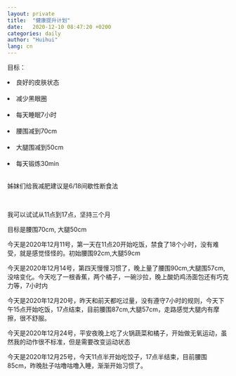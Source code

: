 ```yaml
---
layout: private
title:  "健康提升计划"
date:   2020-12-10 08:47:20 +0200
categories: daily
author: "Huihui"
lang: cn
---
```

目标：
 <li>良好的皮肤状态 </li> <br/>

 <li>减少黑眼圈</li> <br/>

 <li>每天睡眠7小时</li> <br/>

 <li>腰围减到70cm</li> <br/>

 <li>大腿围减到50cm</li> <br/>

 <li>每天锻炼30min</li> <br/>

<p>姊妹们给我减肥建议是6/18间歇性断食法</p><br/>

<p>我可以试试从11点到17点，坚持三个月</p>
<p>目标是腰围70cm, 大腿50cm</p>

<p>今天是2020年12月11号，第一天在11点20开始吃饭，禁食了18个小时，没有难受，就是感觉怪怪的。初始腰围92cm,大腿59cm</p>

<p>今天是2020年12月14号，第四天慢慢习惯了，晚上量了腰围90cm,大腿围57cm,没啥变化。今天吃了一根香蕉，两个橘子，一碗沙拉，晚上酸奶鸡汤面包还有巧克力等，7小时内</p>

<p>今天是2020年12月20号，昨天和前天都吃过量，没有遵守7小时的规则，今天下午15点开始吃饭，17点结束，目前腰围87cm,大腿57cm，走路感觉大腿内有摩擦，很不舒服。</p>

<p>今天是2020年12月24号，平安夜晚上吃了火锅蔬菜和橘子，开始做无氧运动，虽然我的动作很不标准，但是需要改变运动状态</p>

<p>今天是2020年12月25号，今天11点半开始吃饺子，17点半结束，目前腰围85cm，昨晚肚子咕噜咕噜入睡，渐渐开始习惯了。</p>